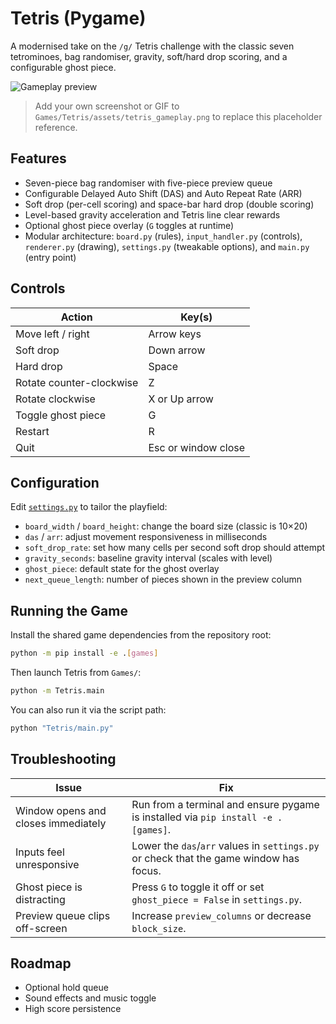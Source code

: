 # Tetris (Pygame)

A modernised take on the `/g/` Tetris challenge with the classic seven tetrominoes, bag
randomiser, gravity, soft/hard drop scoring, and a configurable ghost piece.

![Gameplay preview](assets/tetris_gameplay.png)

> Add your own screenshot or GIF to `Games/Tetris/assets/tetris_gameplay.png` to replace this
> placeholder reference.

## Features

- Seven-piece bag randomiser with five-piece preview queue
- Configurable Delayed Auto Shift (DAS) and Auto Repeat Rate (ARR)
- Soft drop (per-cell scoring) and space-bar hard drop (double scoring)
- Level-based gravity acceleration and Tetris line clear rewards
- Optional ghost piece overlay (`G` toggles at runtime)
- Modular architecture: `board.py` (rules), `input_handler.py` (controls), `renderer.py` (drawing),
  `settings.py` (tweakable options), and `main.py` (entry point)

## Controls

| Action | Key(s) |
| ------ | ------ |
| Move left / right | Arrow keys |
| Soft drop | Down arrow |
| Hard drop | Space |
| Rotate counter-clockwise | Z |
| Rotate clockwise | X or Up arrow |
| Toggle ghost piece | G |
| Restart | R |
| Quit | Esc or window close |

## Configuration

Edit [`settings.py`](settings.py) to tailor the playfield:

- `board_width` / `board_height`: change the board size (classic is 10×20)
- `das` / `arr`: adjust movement responsiveness in milliseconds
- `soft_drop_rate`: set how many cells per second soft drop should attempt
- `gravity_seconds`: baseline gravity interval (scales with level)
- `ghost_piece`: default state for the ghost overlay
- `next_queue_length`: number of pieces shown in the preview column

## Running the Game

Install the shared game dependencies from the repository root:

```bash
python -m pip install -e .[games]
```

Then launch Tetris from `Games/`:

```bash
python -m Tetris.main
```

You can also run it via the script path:

```bash
python "Tetris/main.py"
```

## Troubleshooting

| Issue | Fix |
| ----- | --- |
| Window opens and closes immediately | Run from a terminal and ensure pygame is installed via `pip install -e .[games]`. |
| Inputs feel unresponsive | Lower the `das`/`arr` values in `settings.py` or check that the game window has focus. |
| Ghost piece is distracting | Press `G` to toggle it off or set `ghost_piece = False` in `settings.py`. |
| Preview queue clips off-screen | Increase `preview_columns` or decrease `block_size`. |

## Roadmap

- Optional hold queue
- Sound effects and music toggle
- High score persistence
